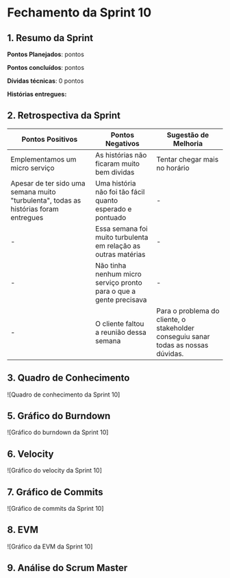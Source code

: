 # Fechamento da Sprint 10

## 1. Resumo da Sprint

__Pontos Planejados__:  pontos

__Pontos concluídos__:  pontos

__Dívidas técnicas__: 0 pontos

__Histórias entregues:__


## 2. Retrospectiva da Sprint

| Pontos Positivos | Pontos Negativos | Sugestão de Melhoria |
| ----- | ----- | ---- |
| Emplementamos um micro serviço| As histórias não ficaram muito bem dividas | Tentar chegar mais no horário |
| Apesar de ter sido uma semana muito "turbulenta", todas as histórias foram entregues | Uma história não foi tão fácil quanto esperado e pontuado | - |
| - | Essa semana foi muito turbulenta em relação as outras matérias  | - |
| - | Não tinha nenhum micro serviço pronto para o que a gente precisava | - |
| - | O cliente faltou a reunião dessa semana | Para o problema do cliente, o stakeholder conseguiu sanar todas as nossas dúvidas. |


## 3. Quadro de Conhecimento

![Quadro de conhecimento da Sprint 10]

## 5. Gráfico do Burndown

![Gráfico do burndown da Sprint 10]

## 6. Velocity

![Gráfico do velocity da Sprint 10]

## 7. Gráfico de Commits

![Gráfico de commits da Sprint 10]

## 8. EVM

![Gráfico da EVM da Sprint 10]

## 9. Análise do Scrum Master


